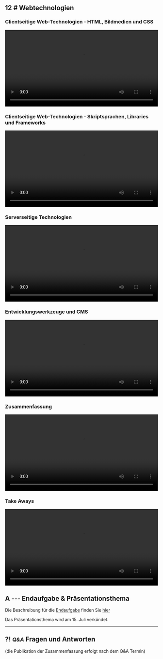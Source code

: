 ## **12 _#_** Webtechnologien

### Clientseitige Web-Technologien - HTML, Bildmedien und CSS
<video controls width="100%"> 
    <source src="https://lehre.gabriel-rausch.de/HFU/EIA1_SoSe20/L12/L12_01_Clientseitige_Web_Technologien_I.mp4" type="video/mp4"> 
    <a href="https://lehre.gabriel-rausch.de/HFU/EIA1_SoSe20/L12/L12_01_Clientseitige_Web_Technologien_I.mp4">Zum Video</a>
</video>

### Clientseitige Web-Technologien - Skriptsprachen, Libraries und Frameworks
<video controls width="100%"> 
    <source src="https://lehre.gabriel-rausch.de/HFU/EIA1_SoSe20/L12/L12_02_Clientseitige_Web_Technologien_II.mp4" type="video/mp4"> 
    <a href="https://lehre.gabriel-rausch.de/HFU/EIA1_SoSe20/L12/L12_02_Clientseitige_Web_Technologien_II.mp4">Zum Video</a>
</video>

### Serverseitige Technologien
<video controls width="100%"> 
    <source src="https://lehre.gabriel-rausch.de/HFU/EIA1_SoSe20/L12/L12_03_Serverseitige_Technologien.mp4" type="video/mp4"> 
    <a href="https://lehre.gabriel-rausch.de/HFU/EIA1_SoSe20/L12/L12_03_Serverseitige_Technologien.mp4">Zum Video</a>
</video>

### Entwicklungswerkzeuge und CMS
<video controls width="100%"> 
    <source src="https://lehre.gabriel-rausch.de/HFU/EIA1_SoSe20/L12/L12_04_Entwicklungswerkzeuge_und_CMS.mp4" type="video/mp4"> 
    <a href="https://lehre.gabriel-rausch.de/HFU/EIA1_SoSe20/L12/L12_04_Entwicklungswerkzeuge_und_CMS.mp4">Zum Video</a>
</video>

### Zusammenfassung
<video controls width="100%"> 
    <source src="https://lehre.gabriel-rausch.de/HFU/EIA1_SoSe20/L12/L12_05_Zusammenfassung.mp4" type="video/mp4"> 
    <a href="https://lehre.gabriel-rausch.de/HFU/EIA1_SoSe20/L12/L12_05_Zusammenfassung.mp4">Zum Video</a>
</video>

### Take Aways
<video controls width="100%"> 
    <source src="https://lehre.gabriel-rausch.de/HFU/EIA1_SoSe20/L12/L12_06_Take_Aways.mp4" type="video/mp4"> 
    <a href="https://lehre.gabriel-rausch.de/HFU/EIA1_SoSe20/L12/L12_06_Take_Aways.mp4">Zum Video</a>
</video>



## **A _---_** Endaufgabe & Präsentationsthema

Die Beschreibung für die [Endaufgabe](Final_Task.html) finden Sie [hier](Final_Task.html)

Das Präsentationsthema wird am 15. Juli verkündet.

---


## **?! _<small>Q&A</small>_** Fragen und Antworten
(die Publikation der Zusammenfassung erfolgt nach dem Q&A Termin)
